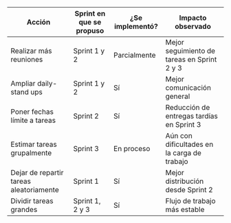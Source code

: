 | Acción                                      | Sprint en que se propuso | ¿Se implementó? | Impacto observado                                     |
|--------------------------------------------|---------------------------|------------------|--------------------------------------------------------|
| Realizar más reuniones                     | Sprint 1 y 2              | Parcialmente     | Mejor seguimiento de tareas en Sprint 2 y 3           |
| Ampliar daily-stand ups                    | Sprint 1 y 2              | Sí               | Mejor comunicación general                            |
| Poner fechas límite a tareas               | Sprint 2                  | Sí               | Reducción de entregas tardías en Sprint 3             |
| Estimar tareas grupalmente                 | Sprint 3                  | En proceso       | Aún con dificultades en la carga de trabajo           |
| Dejar de repartir tareas aleatoriamente    | Sprint 1                  | Sí               | Mejor distribución desde Sprint 2                     |
| Dividir tareas grandes                     | Sprint 1, 2 y 3           | Sí               | Flujo de trabajo más estable                          |
